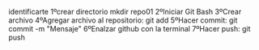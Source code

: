 identificarte
1ºcrear directorio mkdir repo01
2ºIniciar Git Bash 
3ºCrear archivo
4ºAgregar archivo al repositorio: git add
5ºHacer commit: git commit -m "Mensaje"
6ºEnalzar github con la terminal
7ºHacer push: git push
